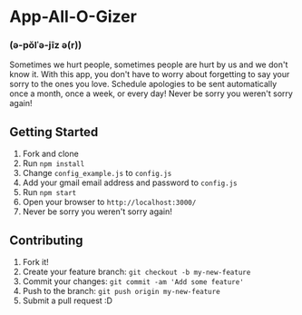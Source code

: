 # App-All-O-Gizer
### (ə-pŏlˈə-jīz ə(r))

Sometimes we hurt people, sometimes people are hurt by us and we don't know it. With this app, you don't have to worry about forgetting to say your sorry to the ones you love. Schedule apologies to be sent automatically once a month, once a week, or every day! Never be sorry you weren't sorry again!

## Getting Started
1. Fork and clone
1. Run `npm install`
1. Change `config_example.js` to `config.js`
1. Add your gmail email address and password to `config.js`
1. Run `npm start`
1. Open your browser to `http://localhost:3000/`
1. Never be sorry you weren't sorry again!

## Contributing
1. Fork it!
1. Create your feature branch: ```git checkout -b my-new-feature```
1. Commit your changes: ```git commit -am 'Add some feature'```
1. Push to the branch: ````git push origin my-new-feature````
1. Submit a pull request :D
